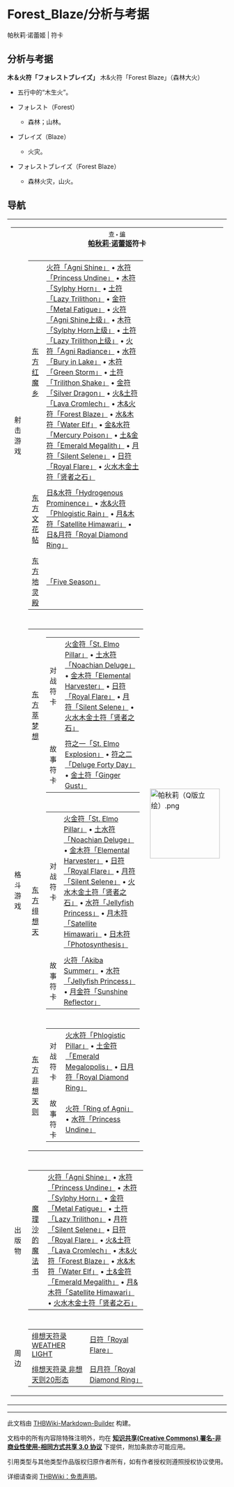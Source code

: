 # Forest_Blaze/分析与考据

<!-- source html: G:\repos\THBWiki-Markdown-Builder\THBWikiMarkdown\Temp\main\a\ac\ns0%3AForest_Blaze%2F%E5%88%86%E6%9E%90%E4%B8%8E%E8%80%83%E6%8D%AE.html -->

帕秋莉·诺蕾姬 | 符卡


## 分析与考据
  
 **木＆火符「フォレストブレイズ」**   木&amp;火符「Forest Blaze」（森林大火）
  

- 五行中的“木生火”。
- フォレスト（Forest）
  - 森林；山林。

- ブレイズ（Blaze）
  - 火灾。

- フォレストブレイズ（Forest Blaze）
  - 森林火灾，山火。




## 导航

<table><tbody><tr><td><table cellspacing="0" class="nowraplinks mw-collapsible mw-collapsed" style="width:100%;;;"><tbody><tr><th style=";" colspan="3" class="navbox-title"><div class="navbar"><div class="noprint plainlinksneverexpand" style="background-color:transparent; padding:0; font-weight:normal; font-size:80%; white-space:nowrap;"><a href="./模板-帕秋莉符卡导航.md" title="模板:帕秋莉符卡导航"><span style=";;border:none;" title="查看这个模板">查</span></a>&#160;<span style="font-size:80%;">•</span>&#160;<a href="/index.php?title=%E6%A8%A1%E6%9D%BF:%E5%B8%95%E7%A7%8B%E8%8E%89%E7%AC%A6%E5%8D%A1%E5%AF%BC%E8%88%AA&amp;action=edit"><span style=";;border:none;" title="您可以编辑这个模板。请在储存变更之前先预览">编</span></a></div></div><span><a href="./帕秋莉·诺蕾姬.md" title="帕秋莉·诺蕾姬">帕秋莉·诺蕾姬</a>符卡</span></th></tr><tr><td></td></tr><tr><td class="navbox-group" style=";;">射击游戏</td><td style=";;" class="navbox-list navbox-odd"><div></div><table cellspacing="0" class="nowraplinks navbox-subgroup" style="width:100%;;;;"><tbody><tr><td class="navbox-group" style=";;"><div><a href="./东方红魔乡.md" title="东方红魔乡">东方红魔乡</a></div></td><td style=";;" class="navbox-list navbox-odd"><div><a href="./火符「Agni_Shine」.md" class="mw-redirect" title="火符「Agni Shine」">火符「Agni Shine」</a> &#8226; <a href="./水符「Princess_Undine」.md" class="mw-redirect" title="水符「Princess Undine」">水符「Princess Undine」</a> &#8226; <a href="./木符「Sylphy_Horn」.md" class="mw-redirect" title="木符「Sylphy Horn」">木符「Sylphy Horn」</a> &#8226; <a href="./土符「Lazy_Trilithon」.md" class="mw-redirect" title="土符「Lazy Trilithon」">土符「Lazy Trilithon」</a> &#8226; <a href="./金符「Metal_Fatigue」.md" class="mw-redirect" title="金符「Metal Fatigue」">金符「Metal Fatigue」</a> &#8226; <a href="./火符「Agni_Shine上级」.md" class="mw-redirect" title="火符「Agni Shine上级」">火符「Agni Shine上级」</a> &#8226; <a href="./木符「Sylphy_Horn上级」.md" class="mw-redirect" title="木符「Sylphy Horn上级」">木符「Sylphy Horn上级」</a> &#8226; <a href="./土符「Lazy_Trilithon上级」.md" class="mw-redirect" title="土符「Lazy Trilithon上级」">土符「Lazy Trilithon上级」</a> &#8226; <a href="./火符「Agni_Radiance」.md" class="mw-redirect" title="火符「Agni Radiance」">火符「Agni Radiance」</a> &#8226; <a href="./水符「Bury_in_Lake」.md" class="mw-redirect" title="水符「Bury in Lake」">水符「Bury in Lake」</a> &#8226; <a href="./木符「Green_Storm」.md" class="mw-redirect" title="木符「Green Storm」">木符「Green Storm」</a> &#8226; <a href="./土符「Trilithon_Shake」.md" class="mw-redirect" title="土符「Trilithon Shake」">土符「Trilithon Shake」</a> &#8226; <a href="./金符「Silver_Dragon」.md" class="mw-redirect" title="金符「Silver Dragon」">金符「Silver Dragon」</a> &#8226; <a href="./火&土符「Lava_Cromlech」.md" class="mw-redirect" title="火&amp;土符「Lava Cromlech」">火&amp;土符「Lava Cromlech」</a> &#8226; <a href="./木&火符「Forest_Blaze」.md" class="mw-redirect" title="木&amp;火符「Forest Blaze」">木&amp;火符「Forest Blaze」</a> &#8226; <a href="./水&木符「Water_Elf」.md" class="mw-redirect" title="水&amp;木符「Water Elf」">水&amp;木符「Water Elf」</a> &#8226; <a href="./金&水符「Mercury_Poison」.md" class="mw-redirect" title="金&amp;水符「Mercury Poison」">金&amp;水符「Mercury Poison」</a> &#8226; <a href="./土&金符「Emerald_Megalith」.md" class="mw-redirect" title="土&amp;金符「Emerald Megalith」">土&amp;金符「Emerald Megalith」</a> &#8226; <a href="./月符「Silent_Selene」.md" class="mw-redirect" title="月符「Silent Selene」">月符「Silent Selene」</a> &#8226; <a href="./日符「Royal_Flare」.md" class="mw-redirect" title="日符「Royal Flare」">日符「Royal Flare」</a> &#8226; <a href="./火水木金土符「贤者之石」.md" class="mw-redirect" title="火水木金土符「贤者之石」">火水木金土符「贤者之石」</a></div></td></tr><tr><td></td></tr><tr><td class="navbox-group" style=";;"><div><a href="./东方文花帖.md" title="东方文花帖">东方文花帖</a></div></td><td style=";;" class="navbox-list navbox-even"><div><a href="./日&水符「Hydrogenous_Prominence」.md" class="mw-redirect" title="日&amp;水符「Hydrogenous Prominence」">日&amp;水符「Hydrogenous Prominence」</a> &#8226; <a href="./水&火符「Phlogistic_Rain」.md" class="mw-redirect" title="水&amp;火符「Phlogistic Rain」">水&amp;火符「Phlogistic Rain」</a> &#8226; <a href="./月&木符「Satellite_Himawari」.md" class="mw-redirect" title="月&amp;木符「Satellite Himawari」">月&amp;木符「Satellite Himawari」</a> &#8226; <a href="./日&月符「Royal_Diamond_Ring」.md" class="mw-redirect" title="日&amp;月符「Royal Diamond Ring」">日&amp;月符「Royal Diamond Ring」</a></div></td></tr><tr><td></td></tr><tr><td class="navbox-group" style=";;"><div><a href="./东方地灵殿.md" title="东方地灵殿">东方地灵殿</a></div></td><td style=";;" class="navbox-list navbox-odd"><div><a href="./「Five_Season」.md" class="mw-redirect" title="「Five Season」">「Five Season」</a></div></td></tr></tbody></table><div></div></td><td class="navbox-image" style="" rowspan="7"><a href="./文件-帕秋莉（Q版立绘）.png.md" class="image"><img alt="帕秋莉（Q版立绘）.png" src="https://upload.thwiki.cc/thumb/9/91/%E5%B8%95%E7%A7%8B%E8%8E%89%EF%BC%88Q%E7%89%88%E7%AB%8B%E7%BB%98%EF%BC%89.png/160px-%E5%B8%95%E7%A7%8B%E8%8E%89%EF%BC%88Q%E7%89%88%E7%AB%8B%E7%BB%98%EF%BC%89.png" decoding="async" loading="lazy" width="160" height="160" srcset="https://upload.thwiki.cc/thumb/9/91/%E5%B8%95%E7%A7%8B%E8%8E%89%EF%BC%88Q%E7%89%88%E7%AB%8B%E7%BB%98%EF%BC%89.png/240px-%E5%B8%95%E7%A7%8B%E8%8E%89%EF%BC%88Q%E7%89%88%E7%AB%8B%E7%BB%98%EF%BC%89.png 1.5x, https://upload.thwiki.cc/thumb/9/91/%E5%B8%95%E7%A7%8B%E8%8E%89%EF%BC%88Q%E7%89%88%E7%AB%8B%E7%BB%98%EF%BC%89.png/320px-%E5%B8%95%E7%A7%8B%E8%8E%89%EF%BC%88Q%E7%89%88%E7%AB%8B%E7%BB%98%EF%BC%89.png 2x" data-file-width="500" data-file-height="500"></a></td></tr><tr><td></td></tr><tr><td class="navbox-group" style=";;">格斗游戏</td><td style=";;" class="navbox-list navbox-even"><div></div><table cellspacing="0" class="nowraplinks navbox-subgroup" style="width:100%;;;;"><tbody><tr><td class="navbox-group" style=";;"><div><a href="./东方萃梦想.md" title="东方萃梦想">东方萃梦想</a></div></td><td style=";;" class="navbox-list navbox-odd"><div></div><table cellspacing="0" class="nowraplinks navbox-subgroup" style="width:100%;;;;"><tbody><tr><td class="navbox-group" style=";;"><div>对战符卡</div></td><td style=";;" class="navbox-list navbox-odd"><div><a href="./火金符「St._Elmo_Pillar」.md" class="mw-redirect" title="火金符「St. Elmo Pillar」">火金符「St. Elmo Pillar」</a> &#8226; <a href="./土水符「Noachian_Deluge」.md" class="mw-redirect" title="土水符「Noachian Deluge」">土水符「Noachian Deluge」</a> &#8226; <a href="./金木符「Elemental_Harvester」.md" class="mw-redirect" title="金木符「Elemental Harvester」">金木符「Elemental Harvester」</a> &#8226; <a href="./日符「Royal_Flare」.md" class="mw-redirect" title="日符「Royal Flare」">日符「Royal Flare」</a> &#8226; <a href="./月符「Silent_Selene」.md" class="mw-redirect" title="月符「Silent Selene」">月符「Silent Selene」</a> &#8226; <a href="./火水木金土符「贤者之石」.md" class="mw-redirect" title="火水木金土符「贤者之石」">火水木金土符「贤者之石」</a></div></td></tr><tr><td></td></tr><tr><td class="navbox-group" style=";;"><div>故事符卡</div></td><td style=";;" class="navbox-list navbox-even"><div><a href="./符之一「St._Elmo_Explosion」.md" class="mw-redirect" title="符之一「St. Elmo Explosion」">符之一「St. Elmo Explosion」</a> &#8226; <a href="./符之二「Deluge_Forty_Day」.md" class="mw-redirect" title="符之二「Deluge Forty Day」">符之二「Deluge Forty Day」</a> &#8226; <a href="./金土符「Ginger_Gust」.md" class="mw-redirect" title="金土符「Ginger Gust」">金土符「Ginger Gust」</a></div></td></tr></tbody></table><div></div></td></tr><tr><td></td></tr><tr><td class="navbox-group" style=";;"><div><a href="./东方绯想天.md" title="东方绯想天">东方绯想天</a></div></td><td style=";;" class="navbox-list navbox-even"><div></div><table cellspacing="0" class="nowraplinks navbox-subgroup" style="width:100%;;;;"><tbody><tr><td class="navbox-group" style=";;"><div>对战符卡</div></td><td style=";;" class="navbox-list navbox-odd"><div><a href="./火金符「St._Elmo_Pillar」.md" class="mw-redirect" title="火金符「St. Elmo Pillar」">火金符「St. Elmo Pillar」</a> &#8226; <a href="./土水符「Noachian_Deluge」.md" class="mw-redirect" title="土水符「Noachian Deluge」">土水符「Noachian Deluge」</a> &#8226; <a href="./金木符「Elemental_Harvester」.md" class="mw-redirect" title="金木符「Elemental Harvester」">金木符「Elemental Harvester」</a> &#8226; <a href="./日符「Royal_Flare」.md" class="mw-redirect" title="日符「Royal Flare」">日符「Royal Flare」</a> &#8226; <a href="./月符「Silent_Selene」.md" class="mw-redirect" title="月符「Silent Selene」">月符「Silent Selene」</a> &#8226; <a href="./火水木金土符「贤者之石」.md" class="mw-redirect" title="火水木金土符「贤者之石」">火水木金土符「贤者之石」</a> &#8226; <a href="./水符「Jellyfish_Princess」.md" class="mw-redirect" title="水符「Jellyfish Princess」">水符「Jellyfish Princess」</a> &#8226; <a href="./月木符「Satellite_Himawari」.md" class="mw-redirect" title="月木符「Satellite Himawari」">月木符「Satellite Himawari」</a> &#8226; <a href="./日木符「Photosynthesis」.md" class="mw-redirect" title="日木符「Photosynthesis」">日木符「Photosynthesis」</a></div></td></tr><tr><td></td></tr><tr><td class="navbox-group" style=";;"><div>故事符卡</div></td><td style=";;" class="navbox-list navbox-even"><div><a href="./火符「Akiba_Summer」.md" class="mw-redirect" title="火符「Akiba Summer」">火符「Akiba Summer」</a> &#8226; <a href="./水符「Jellyfish_Princess」.md" class="mw-redirect" title="水符「Jellyfish Princess」">水符「Jellyfish Princess」</a> &#8226; <a href="./月金符「Sunshine_Reflector」.md" class="mw-redirect" title="月金符「Sunshine Reflector」">月金符「Sunshine Reflector」</a></div></td></tr></tbody></table><div></div></td></tr><tr><td></td></tr><tr><td class="navbox-group" style=";;"><div><a href="./东方非想天则.md" title="东方非想天则">东方非想天则</a></div></td><td style=";;" class="navbox-list navbox-odd"><div></div><table cellspacing="0" class="nowraplinks navbox-subgroup" style="width:100%;;;;"><tbody><tr><td class="navbox-group" style=";;"><div>对战符卡</div></td><td style=";;" class="navbox-list navbox-odd"><div><a href="./火水符「Phlogistic_Pillar」.md" class="mw-redirect" title="火水符「Phlogistic Pillar」">火水符「Phlogistic Pillar」</a> &#8226; <a href="./土金符「Emerald_Megalopolis」.md" class="mw-redirect" title="土金符「Emerald Megalopolis」">土金符「Emerald Megalopolis」</a> &#8226; <a href="./日月符「Royal_Diamond_Ring」.md" class="mw-redirect" title="日月符「Royal Diamond Ring」">日月符「Royal Diamond Ring」</a></div></td></tr><tr><td></td></tr><tr><td class="navbox-group" style=";;"><div>故事符卡</div></td><td style=";;" class="navbox-list navbox-even"><div><a href="./火符「Ring_of_Agni」.md" class="mw-redirect" title="火符「Ring of Agni」">火符「Ring of Agni」</a> &#8226; <a href="./水符「Princess_Undine」.md" class="mw-redirect" title="水符「Princess Undine」">水符「Princess Undine」</a></div></td></tr></tbody></table><div></div></td></tr></tbody></table><div></div></td></tr><tr><td></td></tr><tr><td class="navbox-group" style=";;">出版物</td><td style=";;" class="navbox-list navbox-odd"><div></div><table cellspacing="0" class="nowraplinks navbox-subgroup" style="width:100%;;;;"><tbody><tr><td class="navbox-group" style=";;"><div><a href="./魔理沙的魔法书.md" class="mw-redirect" title="魔理沙的魔法书">魔理沙的魔法书</a></div></td><td style=";;" class="navbox-list navbox-odd"><div><a href="./火符「Agni_Shine」.md" class="mw-redirect" title="火符「Agni Shine」">火符「Agni Shine」</a> &#8226; <a href="./水符「Princess_Undine」.md" class="mw-redirect" title="水符「Princess Undine」">水符「Princess Undine」</a> &#8226; <a href="./木符「Sylphy_Horn」.md" class="mw-redirect" title="木符「Sylphy Horn」">木符「Sylphy Horn」</a> &#8226; <a href="./金符「Metal_Fatigue」.md" class="mw-redirect" title="金符「Metal Fatigue」">金符「Metal Fatigue」</a> &#8226; <a href="./土符「Lazy_Trilithon」.md" class="mw-redirect" title="土符「Lazy Trilithon」">土符「Lazy Trilithon」</a> &#8226; <a href="./月符「Silent_Selene」.md" class="mw-redirect" title="月符「Silent Selene」">月符「Silent Selene」</a> &#8226; <a href="./日符「Royal_Flare」.md" class="mw-redirect" title="日符「Royal Flare」">日符「Royal Flare」</a> &#8226; <a href="./火&土符「Lava_Cromlech」.md" class="mw-redirect" title="火&amp;土符「Lava Cromlech」">火&amp;土符「Lava Cromlech」</a> &#8226; <a href="./木&火符「Forest_Blaze」.md" class="mw-redirect" title="木&amp;火符「Forest Blaze」">木&amp;火符「Forest Blaze」</a> &#8226; <a href="./水&木符「Water_Elf」.md" class="mw-redirect" title="水&amp;木符「Water Elf」">水&amp;木符「Water Elf」</a> &#8226; <a href="./土&金符「Emerald_Megalith」.md" class="mw-redirect" title="土&amp;金符「Emerald Megalith」">土&amp;金符「Emerald Megalith」</a> &#8226; <a href="./月&木符「Satellite_Himawari」.md" class="mw-redirect" title="月&amp;木符「Satellite Himawari」">月&amp;木符「Satellite Himawari」</a> &#8226; <a href="./火水木金土符「贤者之石」.md" class="mw-redirect" title="火水木金土符「贤者之石」">火水木金土符「贤者之石」</a></div></td></tr></tbody></table><div></div></td></tr><tr><td></td></tr><tr><td class="navbox-group" style=";;">周边</td><td style=";;" class="navbox-list navbox-even"><div></div><table cellspacing="0" class="nowraplinks navbox-subgroup" style="width:100%;;;;"><tbody><tr><td class="navbox-group" style=";;"><div><a href="./绯想天符录_WEATHER_LIGHT.md" title="绯想天符录 WEATHER LIGHT">绯想天符录 WEATHER LIGHT</a></div></td><td style=";;" class="navbox-list navbox-odd"><div><a href="./日符「Royal_Flare」.md" class="mw-redirect" title="日符「Royal Flare」">日符「Royal Flare」</a></div></td></tr><tr><td></td></tr><tr><td class="navbox-group" style=";;"><div><a href="./绯想天符录_非想天则20形态.md" title="绯想天符录 非想天则20形态">绯想天符录 非想天则20形态</a></div></td><td style=";;" class="navbox-list navbox-even"><div><a href="./日月符「Royal_Diamond_Ring」.md" class="mw-redirect" title="日月符「Royal Diamond Ring」">日月符「Royal Diamond Ring」</a></div></td></tr></tbody></table><div></div></td></tr></tbody></table></td></tr></tbody></table>






---

此文档由 [THBWiki-Markdown-Builder](https://github.com/Delsin-Yu/THBWiki-Markdown-Builder) 构建。

文档中的所有内容除特殊注明外，均在 [**知识共享(Creative Commons) 署名-非商业性使用-相同方式共享 3.0 协议**](https://creativecommons.org/licenses/by-sa/3.0/deed.zh-hans) 下提供，附加条款亦可能应用。

引用类型与其他类型作品版权归原作者所有，如有作者授权则遵照授权协议使用。

详细请查阅 [THBWiki：免责声明](https://thbwiki.cc/THBWiki:%E5%85%8D%E8%B4%A3%E5%A3%B0%E6%98%8E)。

